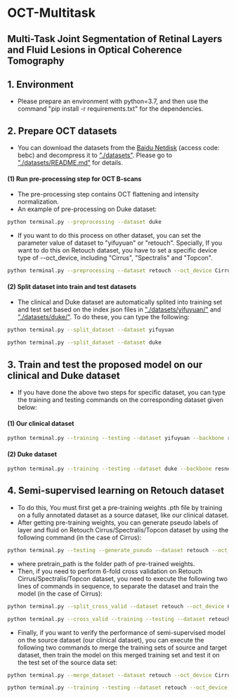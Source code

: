 # OCT-Multitask
## Multi-Task Joint Segmentation of Retinal Layers and Fluid Lesions in Optical Coherence Tomography ##
## 1. Environment
- Please prepare an environment with python=3.7, and then use the command "pip install -r requirements.txt" for the dependencies.
## 2. Prepare OCT datasets 
- You can download the datasets from the [Baidu Netdisk](https://pan.baidu.com/s/1q5feDHGYHKd1TwSXIkjfkA?pwd=bebc) (access code: bebc) and decompress it to ["./datasets"](datasets/). Please go to ["./datasets/README.md"](datasets/README.md) for details. 
#### (1) Run pre-processing step for OCT B-scans
- The pre-processing step contains OCT flattening and intensity normalization.
- An example of pre-processing on Duke dataset:
```bash
python terminal.py --preprocessing --dataset duke
```
- If you want to do this process on other dataset, you can set the parameter value of dataset to "yifuyuan" or "retouch". Specially, If you want to do this on Retouch dataset, you have to set a specific device type of --oct_device, including "Cirrus", "Spectralis" and "Topcon".
```bash
python terminal.py --preprocessing --dataset retouch --oct_device Cirrus
```
#### (2) Split dataset into train and test datasets 
- The clinical and Duke dataset are automatically splited into training set and test set based on the index json files in ["./datasets/yifuyuan/"](datasets/yifuyuan/) and ["./datasets/duke/"](datasets/duke/). To do these, you can type the following:
```bash
python terminal.py --split_dataset --dataset yifuyuan
```
```bash
python terminal.py --split_dataset --dataset duke
```
## 3. Train and test the proposed model on our clinical and Duke dataset
- If you have done the above two steps for specific dataset, you can type the training and testing commands on the corresponding dataset given below:
#### (1) Our clinical dataset
```bash
python terminal.py --training --testing --dataset yifuyuan --backbone resnetv2 --epoch 65
```
#### (2) Duke dataset
```bash
python terminal.py --training --testing --dataset duke --backbone resnetv2 --epoch 65
```
## 4. Semi-supervised learning on Retouch dataset
- To do this, You must first get a pre-training weights .pth file by training on a fully annotated dataset as a source dataset, like our clinical dataset.
- After getting pre-training weights, you can generate pseudo labels of layer and fluid on Retouch Cirrus/Spectralis/Topcon dataset by using the following command (in the case of Cirrus):
```bash
python terminal.py --testing --generate_pseudo --dataset retouch --oct_device Cirrus --backbone resnetv2 --pretrain_path ./datasets/yifuyuan/result/yifuyuan_resnetv2_seed_8830/weights_final.pth
```
- where pretrain_path is the folder path of pre-trained weights.
- Then, if you need to perform 6-fold cross validation on Retouch Cirrus/Spectralis/Topcon dataset, you need to execute the following two lines of commands in sequence, to separate the dataset and train the model (in the case of Cirrus):
```bash
python terminal.py --split_cross_valid --dataset retouch --oct_device Cirrus --k 6
```
```bash
python terminal.py --cross_valid --training --testing --dataset retouch --oct_device Cirrus --backbone resnetv2 --k 6 --epoch 25 --pretrain_path ./datasets/yifuyuan/result/yifuyuan_resnetv2_seed_8830/weights_final.pth
```
- Finally, if you want to verify the performance of semi-supervised model on the source dataset (our clinical dataset), you can execute the following two commands to merge the training sets of source and target dataset, then train the model on this merged training set and test it on the test set of the source data set:
```bash
python terminal.py --merge_dataset --dataset retouch --oct_device Cirrus
```
```bash
python terminal.py --training --testing --dataset retouch --oct_device Cirrus --backbone resnetv2 --epoch 25 --pretrain_path ./datasets/yifuyuan/result/yifuyuan_resnetv2_seed_8830/weights_final.pth
```
